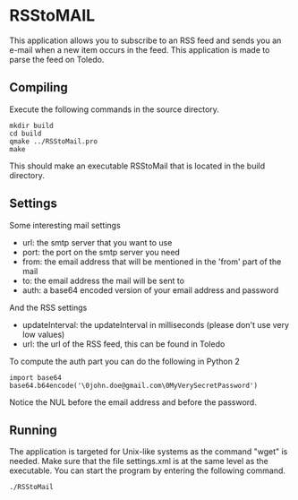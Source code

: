 RSStoMAIL
=======================
This application allows you to subscribe to an RSS feed and sends you an e-mail when a new item occurs in the feed. This application is made to parse the feed on Toledo.

Compiling
----------------------
Execute the following commands in the source directory.

    mkdir build
    cd build
    qmake ../RSStoMail.pro
    make
    
This should make an executable RSStoMail that is located in the build directory.

Settings
----------------------
Some interesting mail settings
 * url: the smtp server that you want to use
 * port: the port on the smtp server you need
 * from: the email address that will be mentioned in the 'from' part of the mail
 * to: the email address the mail will be sent to
 * auth: a base64 encoded version of your email address and password
 
And the RSS settings
 * updateInterval: the updateInterval in milliseconds (please don't use very low values)
 * url: the url of the RSS feed, this can be found in Toledo

To compute the auth part you can do the following in Python 2

    import base64
    base64.b64encode('\0john.doe@gmail.com\0MyVerySecretPassword')
    
Notice the NUL before the email address and before the password.

Running
----------------------
The application is targeted for Unix-like systems as the command "wget" is needed.
Make sure that the file settings.xml is at the same level as the executable.
You can start the program by entering the following command.

    ./RSStoMail

